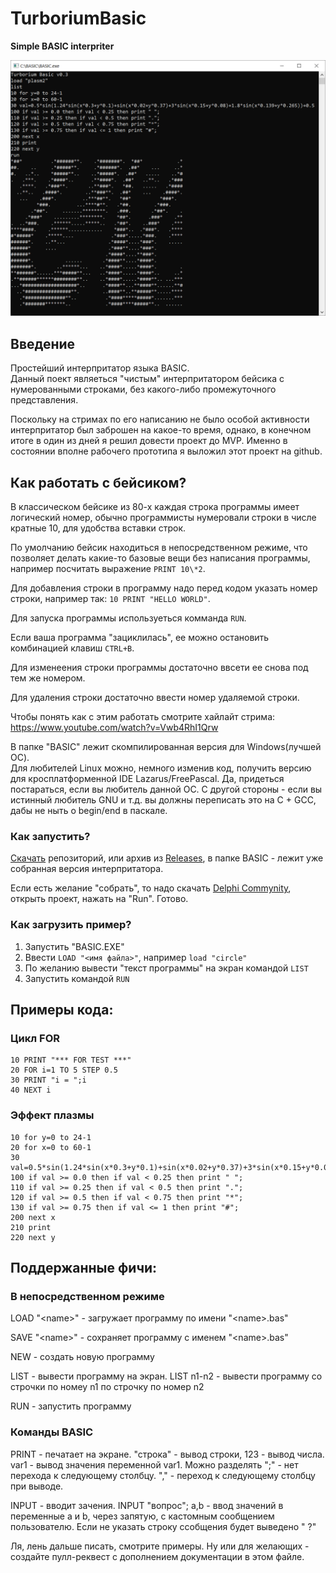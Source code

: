 # TurboriumBasic
**Simple BASIC interpriter**

![screen](screen.png)

## Введение
Простейший интерпритатор языка BASIC.  
Данный поект являеться "чистым" интерпритатором бейсика с нумерованными строками, без какого-либо промежуточного представления.

Поскольку на стримах по его написанию не было особой активности интерпритатор был заброшен на какое-то время, однако, в конечном итоге в один из дней я решил довести проект до MVP. Именно в состоянии вполне рабочего прототипа я выложил этот проект на github.

## Как работать с бейсиком?
В классическом бейсике из 80-х каждая строка программы имеет логический номер, обычно программисты нумеровали строки в числе кратные 10, для удобства вставки строк.  

По умолчанию бейсик находиться в непосредственном режиме, что позволяет делать какие-то базовые вещи без написания программы, например посчитать выражение ```PRINT 10\*2```.       

Для добавления строки в программу надо перед кодом указать номер строки, например так: ```10 PRINT "HELLO WORLD"```.

Для запуска программы используеться комманда ```RUN```.

Если ваша программа "зациклилась", ее можно остановить комбинацией клавиш ```CTRL+B```.

Для изменеения строки программы достаточно ввсети ее снова под тем же номером.

Для удаления строки достаточно ввести номер удаляемой строки.  

Чтобы понять как с этим работать смотрите хайлайт стрима: https://www.youtube.com/watch?v=Vwb4RhI1Qrw
 
В папке "BASIC" лежит скомпилированная версия для Windows(лучшей ОС).   
Для любителей Linux можно, немного изменив код, получить версию для кросплатформенной IDE Lazarus/FreePascal. Да, придеться постараться, если вы любитель данной ОС. С другой стороны - если вы истинный любитель GNU и т.д. вы должны переписать это на C + GCC, дабы не ныть о begin/end в паскале.  

### Как запустить?
[Скачать](https://github.com/turborium/turboriumbasic/archive/refs/heads/main.zip) репозиторий, или архив из [Releases](https://github.com/turborium/turboriumbasic/releases), в папке BASIC - лежит уже собранная версия интерпритатора.  

Если есть желание "собрать", то надо скачать [Delphi Commynity](https://www.embarcadero.com/products/delphi/starter), открыть проект, нажать на "Run". Готово. 

### Как загрузить пример?
1) Запустить "BASIC.EXE"
2) Ввести ```LOAD "<имя файла>"```, например ```load "circle"```
3) По желанию вывести "текст программы" на экран командой ```LIST```
4) Запустить командой ```RUN```

## Примеры кода:

### Цикл FOR
```basic
10 PRINT "*** FOR TEST ***"
20 FOR i=1 TO 5 STEP 0.5
30 PRINT "i = ";i
40 NEXT i
```

### Эффект плазмы
```basic
10 for y=0 to 24-1
20 for x=0 to 60-1
30 val=0.5*sin(1.24*sin(x*0.3+y*0.1)+sin(x*0.02+y*0.37)+3*sin(x*0.15+y*0.08)+1.8*sin(x*0.139+y*0.265))+0.5
100 if val >= 0.0 then if val < 0.25 then print " ";
110 if val >= 0.25 then if val < 0.5 then print ".";
120 if val >= 0.5 then if val < 0.75 then print "*";
130 if val >= 0.75 then if val <= 1 then print "#";
200 next x
210 print
220 next y
```

## Поддержанные фичи:

### В непосредственном режиме

LOAD "\<name\>" - загружает программу по имени "\<name\>.bas"  

SAVE "\<name\>" - сохраняет программу с именем "\<name\>.bas"   

NEW - создать новую программу

LIST - вывести программу на экран. LIST n1-n2 - вывести программу со строчки по номеу n1 по строчку по номер n2  

RUN - запустить программу  

### Команды BASIC

PRINT - печатает на экране. "строка" - вывод строки, 123 - вывод числа. var1 - вывод значения переменной var1. Можно разделять ";" - нет перехода к следующему столбцу. "," - переход к следующему столбцу при выводе.

INPUT - вводит зачения. INPUT "вопрос"; a,b - ввод значений в переменные a и b, через запятую, с кастомным сообщением пользователю. Если не указать строку ссобщения будет выведено " ?"

Ля, лень дальше писать, смотрите примеры. Ну или для желающих - создайте пулл-реквест с дополнением документации в этом файле.






